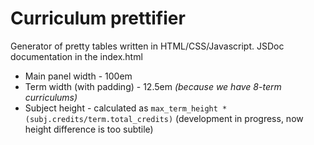 # Сurriculum prettifier
Generator of pretty tables written in HTML/CSS/Javascript. JSDoc documentation in the index.html

- Main panel width - 100em
- Term width (with padding) - 12.5em *(because we have 8-term curriculums)*
- Subject height - calculated as `max_term_height * (subj.credits/term.total_credits)` (development in progress, now height difference is too subtile)